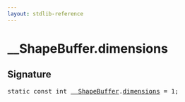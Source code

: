 ```yaml
---
layout: stdlib-reference
---
```


# __ShapeBuffer.dimensions

## Signature
<pre>
<span class='code_keyword'>static</span> <span class='code_keyword'>const</span> <span class="code_keyword">int</span> <a href="index.html" class="code_type">__ShapeBuffer</a>.<a href="dimensions.html" class="code_var">dimensions</a> = 1;
</pre>

